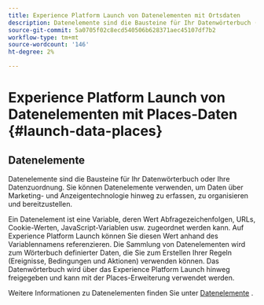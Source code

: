 ```yaml
---
title: Experience Platform Launch von Datenelementen mit Ortsdaten
description: Datenelemente sind die Bausteine für Ihr Datenwörterbuch (oder Ihre Datenkarte).
source-git-commit: 5a0705f02c8ecd540506b628371aec45107df7b2
workflow-type: tm+mt
source-wordcount: '146'
ht-degree: 2%

---
```



# Experience Platform Launch von Datenelementen mit Places-Daten {#launch-data-places}

## Datenelemente

Datenelemente sind die Bausteine für Ihr Datenwörterbuch oder Ihre Datenzuordnung. Sie können Datenelemente verwenden, um Daten über Marketing- und Anzeigentechnologie hinweg zu erfassen, zu organisieren und bereitzustellen.

Ein Datenelement ist eine Variable, deren Wert Abfragezeichenfolgen, URLs, Cookie-Werten, JavaScript-Variablen usw. zugeordnet werden kann. Auf Experience Platform Launch können Sie diesen Wert anhand des Variablennamens referenzieren. Die Sammlung von Datenelementen wird zum Wörterbuch definierter Daten, die Sie zum Erstellen Ihrer Regeln (Ereignisse, Bedingungen und Aktionen) verwenden können. Das Datenwörterbuch wird über das Experience Platform Launch hinweg freigegeben und kann mit der Places-Erweiterung verwendet werden.

Weitere Informationen zu Datenelementen finden Sie unter [Datenelemente](https://docs.adobelaunch.com/launch-reference/managing-resources/data-elements) .

